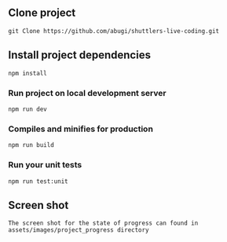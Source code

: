 ## Clone project
```
git Clone https://github.com/abugi/shuttlers-live-coding.git
```

## Install project dependencies
```
npm install
```

### Run project on local development server
```
npm run dev
```

### Compiles and minifies for production
```
npm run build
```

### Run your unit tests
```
npm run test:unit
```

## Screen shot
```
The screen shot for the state of progress can found in assets/images/project_progress directory
```
